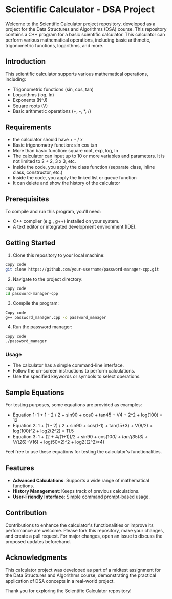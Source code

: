 # Scientific Calculator - DSA Project

Welcome to the Scientific Calculator project repository, developed as a project for the Data Structures and Algorithms (DSA) course. This repository contains a C++ program for a basic scientific calculator. This calculator can perform various mathematical operations, including basic arithmetic, trigonometric functions, logarithms, and more.

## Introduction

This scientific calculator supports various mathematical operations, including:
- Trigonometric functions (sin, cos, tan)
- Logarithms (log, ln)
- Exponents (N^J)
- Square roots (V)
- Basic arithmetic operations (+, -, *, /)

## Requirements

- the calculator should have + - / x   
- Basic trigonometry function: sin cos tan 
- More than basic function: square root, exp, log, ln 
- The calculator can input up to 10 or more variables and parameters. It is not limited to 2 + 2, 3 x 3, etc. 
- Inside the code, you apply the class function (separate class, inline class, constructor, etc.) 
- Inside the code, you apply the linked list or queue function
- It can delete and show the history of the calculator

## Prerequisites

To compile and run this program, you'll need:

- C++ compiler (e.g., g++) installed on your system.
- A text editor or integrated development environment (IDE).

## Getting Started

1. Clone this repository to your local machine:

```bash
Copy code
git clone https://github.com/your-username/password-manager-cpp.git
```

2. Navigate to the project directory:

```bash
Copy code
cd password-manager-cpp
```

3. Compile the program:

```bash
Copy code
g++ password_manager.cpp -o password_manager
```

4. Run the password manager:

```bash
Copy code
./password_manager
```

### Usage

- The calculator has a simple command-line interface.
- Follow the on-screen instructions to perform calculations.
- Use the specified keywords or symbols to select operations.

## Sample Equations

For testing purposes, some equations are provided as examples:
- Equation 1: 1 + 1 - 2 / 2 + sin90 + cos0 + tan45 + V4 + 2^2 + log(100) = 12
- Equation 2: 1 + (1 - 2) / 2 + sin90 + cos(1-1) + tan(15*3) + V(8/2) + log(100)^2 + log2(2^2) = 11.5
- Equation 3: 1 + (2 + 4/(1+1))/2 + sin90 + cos(10*0) + tan((3*5)*3) + V((2*6)+V16) + log(50*2)^2 + log2((2^2)*4)

Feel free to use these equations for testing the calculator's functionalities.

## Features
- **Advanced Calculations**: Supports a wide range of mathematical functions.
- **History Management**: Keeps track of previous calculations.
- **User-Friendly Interface**: Simple command prompt-based usage.

## Contribution
Contributions to enhance the calculator's functionalities or improve its performance are welcome. Please fork this repository, make your changes, and create a pull request. For major changes, open an issue to discuss the proposed updates beforehand.

## Acknowledgments
This calculator project was developed as part of a midtest assignment for the Data Structures and Algorithms course, demonstrating the practical application of DSA concepts in a real-world project.

Thank you for exploring the Scientific Calculator repository!

